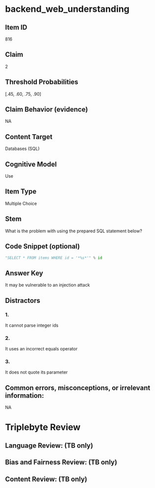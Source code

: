 # backend_web_understanding

## Item ID
816

## Claim
2

## Threshold Probabilities
[.45, .60, .75, .90]

## Claim Behavior (evidence)
NA

## Content Target
Databases (SQL)

## Cognitive Model
Use

## Item Type
Multiple Choice

## Stem
What is the problem with using the prepared SQL statement below?

## Code Snippet (optional)
```python
"SELECT * FROM items WHERE id = '*%s*'" % id
```

## Answer Key
It may be vulnerable to an injection attack

## Distractors

### 1.
It cannot parse integer ids

### 2.
It uses an incorrect equals operator

### 3.
It does not quote its parameter

## Common errors, misconceptions, or irrelevant information:
NA

# Triplebyte Review


## Language Review: (TB only)


## Bias and Fairness Review: (TB only)


## Content Review: (TB only)

